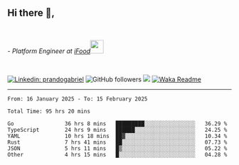 <h2>Hi there  👋,</h2> </br>

<p><em>- Platform Engineer at <a href="https://www.ifood.com.br/">iFood</a><img src="https://media.giphy.com/media/WUlplcMpOCEmTGBtBW/giphy.gif" width="30"> 
</em></p></br>


[![Linkedin: prandogabriel](https://img.shields.io/badge/-prandogabriel-blue?style=flat-square&logo=Linkedin&logoColor=white&link=https://www.linkedin.com/in/prandogabriel/)](https://www.linkedin.com/in/prandogabriel)
![GitHub followers](https://img.shields.io/github/followers/prandogabriel?label=Follow&style=social)
![](https://visitor-badge.glitch.me/badge?page_id=prandogabriel.prandogabriel)
[![Waka Readme](https://github.com/prandogabriel/prandogabriel/actions/workflows/update-stats.yml.yml/badge.svg)](https://github.com/prandogabriel/prandogabriel/actions/workflows/update-stats.yml.yml)

---

<!--START_SECTION:waka-->

```golang
From: 16 January 2025 - To: 15 February 2025

Total Time: 95 hrs 20 mins

Go                36 hrs 8 mins   █████████░░░░░░░░░░░░░░░░   36.29 %
TypeScript        24 hrs 9 mins   ██████░░░░░░░░░░░░░░░░░░░   24.25 %
YAML              10 hrs 18 mins  ██▓░░░░░░░░░░░░░░░░░░░░░░   10.34 %
Rust              7 hrs 41 mins   ██░░░░░░░░░░░░░░░░░░░░░░░   07.73 %
JSON              5 hrs 11 mins   █▒░░░░░░░░░░░░░░░░░░░░░░░   05.22 %
Other             4 hrs 15 mins   █░░░░░░░░░░░░░░░░░░░░░░░░   04.28 %
```

<!--END_SECTION:waka-->
